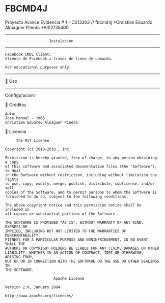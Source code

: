 # FBCMD4J
Proyecto Avance Evidencia # 1 - CS13303 // fbcmd4j
*Christian Eduardo Almaguer Pineda 
*Al02735400
____________________________________________________________________
                        Instalación
____________________________________________________________________
    Facebook CMDL Client. 
    Cliente de Facebook a travez de linea de comando.

    For educational purposes only.

_____________________________________________________________________
 Uso
_____________________________________________________________________
  Configuracion:


 Créditos

    Autor 
    Jose Manuel - jm66
    Christian Eduardo Almaguer Pineda
    
    
 Licencia 

         The MIT License

    Copyright (c) 2010-2018 , Inc. 

    Permission is hereby granted, free of charge, to any person obtaining a copy
    of this software and associated documentation files (the "Software"), to deal
    in the Software without restriction, including without limitation the rights
    to use, copy, modify, merge, publish, distribute, sublicense, and/or sell
    copies of the Software, and to permit persons to whom the Software is
    furnished to do so, subject to the following conditions:

    The above copyright notice and this permission notice shall be included in
    all copies or substantial portions of the Software.

    THE SOFTWARE IS PROVIDED "AS IS", WITHOUT WARRANTY OF ANY KIND, EXPRESS OR
    IMPLIED, INCLUDING BUT NOT LIMITED TO THE WARRANTIES OF MERCHANTABILITY,
    FITNESS FOR A PARTICULAR PURPOSE AND NONINFRINGEMENT. IN NO EVENT SHALL THE
    AUTHORS OR COPYRIGHT HOLDERS BE LIABLE FOR ANY CLAIM, DAMAGES OR OTHER
    LIABILITY, WHETHER IN AN ACTION OF CONTRACT, TORT OR OTHERWISE, ARISING FROM,
    OUT OF OR IN CONNECTION WITH THE SOFTWARE OR THE USE OR OTHER DEALINGS IN
    THE SOFTWARE.

                          Apache License

    Version 2.0, January 2004

    http://www.apache.org/licenses/

   
